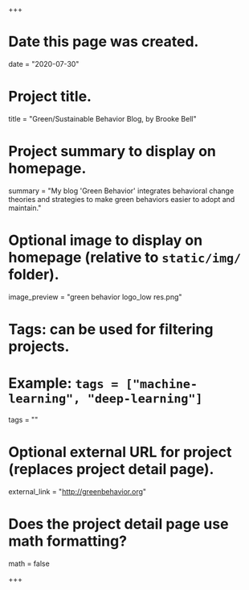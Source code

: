 +++
# Date this page was created.
date = "2020-07-30"

# Project title.
title = "Green/Sustainable Behavior Blog, by Brooke Bell"

# Project summary to display on homepage.
summary = "My blog 'Green Behavior' integrates behavioral change theories and strategies to make green behaviors easier to adopt and maintain."

# Optional image to display on homepage (relative to `static/img/` folder).
image_preview = "green behavior logo_low res.png"

# Tags: can be used for filtering projects.
# Example: `tags = ["machine-learning", "deep-learning"]`
tags = ""

# Optional external URL for project (replaces project detail page).
external_link = "http://greenbehavior.org"

# Does the project detail page use math formatting?
math = false

+++

